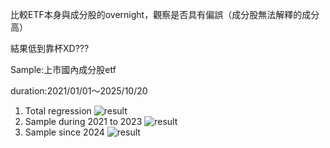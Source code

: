 比較ETF本身與成分股的overnight，觀察是否具有偏誤（成分股無法解釋的成分高）

結果低到靠杯XD???

Sample:上市國內成分股etf

duration:2021/01/01～2025/10/20

1. Total regression
 ![result](https://meee.com.tw/T0rXTio.png)
2. Sample during 2021 to 2023
   ![result](https://meee.com.tw/GtdZkHv.png)
3. Sample since 2024
![result](https://meee.com.tw/LitLzu1.png)
